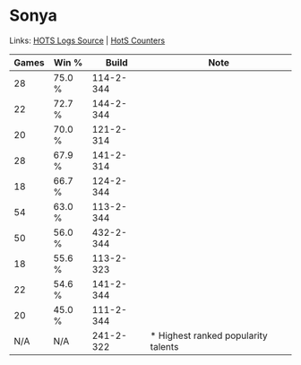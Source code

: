 # Sonya

Links: [HOTS Logs Source](https://www.hotslogs.com/Sitewide/HeroDetails?Hero=Sonya) | [HotS Counters](http://hotscounters.com/#/hero/Sonya)

Games  | Win %  | Build     | Note
-----  | -----  | -----     | ----
28     | 75.0 % | 114-2-344 | 
22     | 72.7 % | 144-2-344 | 
20     | 70.0 % | 121-2-314 | 
28     | 67.9 % | 141-2-314 | 
18     | 66.7 % | 124-2-344 | 
54     | 63.0 % | 113-2-344 | 
50     | 56.0 % | 432-2-344 | 
18     | 55.6 % | 113-2-323 | 
22     | 54.6 % | 141-2-344 | 
20     | 45.0 % | 111-2-344 | 
N/A    | N/A    | 241-2-322 | * Highest ranked popularity talents
